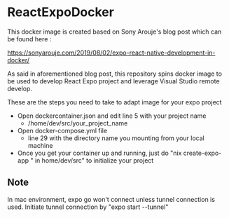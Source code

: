 # ReactExpoDocker


This docker image is created based on Sony Arouje's blog post which can be found here :

https://sonyarouje.com/2019/08/02/expo-react-native-development-in-docker/

As said in aforementioned blog post, this repository spins docker image to be used
to develop React Expo project and leverage Visual Studio remote develop.

These are the steps you need to take to adapt image for your expo project
- Open dockercontainer.json and edit line 5 with your project name
  - /home/dev/src/your_project_name
- Open docker-compose.yml file
  - line 29 with the directory name you mounting from your local machine
- Once you get your container up and running, just do "nix create-expo-app <your project name>" in home/dev/src" to initialize your project

Note
-----

In mac environment, expo go won't connect unless tunnel connection is used. Initiate tunnel connection by "expo start --tunnel"
